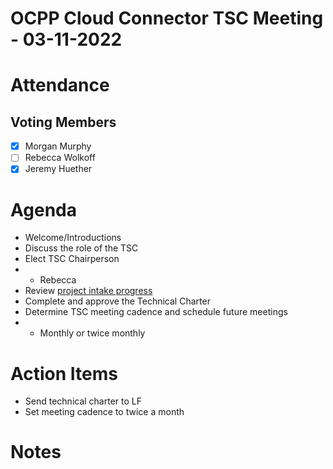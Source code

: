 # OCPP Cloud Connector TSC Meeting - 03-11-2022

# Attendance

## Voting Members

- [x] Morgan Murphy
- [ ] Rebecca Wolkoff
- [x] Jeremy Huether

# Agenda

- Welcome/Introductions
- Discuss the role of the TSC
- Elect TSC Chairperson
- - Rebecca
- Review [project intake progress](../README.md#project-intake-checklist)
- Complete and approve the Technical Charter
- Determine TSC meeting cadence and schedule future meetings
- - Monthly or twice monthly

# Action Items
- Send technical charter to LF
- Set meeting cadence to twice a month

# Notes
